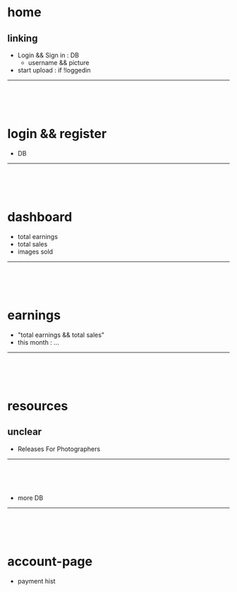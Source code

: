 <!-- Backend Related -->

# home

## linking

- Login && Sign in : DB
	- username && picture
- start upload : if !loggedin
___
<br><br><br>

# login && register

- DB
___
<br><br><br>

# dashboard

- total earnings
- total sales
- images sold
___
<br><br><br>

# earnings

- "total earnings && total sales"
- this month : ...
___
<br><br><br>

# resources

## unclear

- Releases For Photographers
___
<br><br><br>

- more DB
___
<br><br><br>

# account-page

- payment hist
